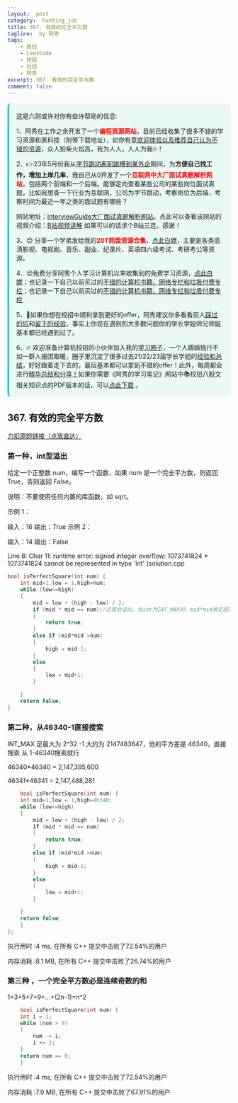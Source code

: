 ```yaml
---
layout:  post
category:  hunting_job
title: 367. 有效的完全平方数
tagline:  by 阿秀
tags:
    - 原创
    - LeetCode
    - 校招
    - 社招
    - 阿秀
excerpt: 367. 有效的完全平方数
comment: false
---
```






<div style="border-color: #24C6DC;
            background-color: #e9f9f3;         
            margin: 1rem 0;
        padding: .25rem 1rem;
        border-left-width: .3rem;
        border-left-style: solid;
        border-radius: .5rem;
        color: inherit;">
  <p>这是六则或许对你有些许帮助的信息:</p>
<p>1、阿秀在工作之余开发了一个<span style="font-weight:bold;color:red">编程资源网站</span>，目前已经收集了很多不错的学习资源和黑科技（附带下载地址），如你有意<a href="https://www.cxypron.com/home" target="_blank">欢迎体验以及推荐自己认为不错的资源</a>，众人拾柴火焰高，我为人人，人人为我🔥！</p>  <p>2、👉23年5月份我从<a style="text-decoration: underline" href="https://mp.weixin.qq.com/s/zKItpGwIkHKK4g2aOlL2rA" target="_blank">字节跳动离职跳槽到某外企</a>期间，为<span style="font-weight:bold">方便自己找工作，增加上岸几率</span>，我自己从0开发了一个<span style="font-weight:bold;color:red">互联网中大厂面试真题解析网站</span>，包括两个前端和一个后端。能够定向查看某些公司的某些岗位面试真题，比如我想查一下行业为互联网，公司为字节跳动，考察岗位为后端，考察时间为最近一年之类的面试题有哪些？
<div align="center">
</div>网站地址：<a style="text-decoration: underline" href="https://top.interviewguide.cn/" target="_blank">InterviewGuide大厂面试真题解析网站</a>。点此可以查看该网站的视频介绍：<a style="text-decoration: underline" href="https://www.bilibili.com/video/BV1f94y1C7BL" target="_blank">B站视频讲解</a>   如果可以的话求个B站三连，感谢！
  </p>3、😊
    分享一个学弟发给我的<span style="font-weight:bold;color:red">20T网盘资源合集</span>，<a style="text-decoration: underline" href="https://docs.qq.com/sheet/DY3VPVklVaFFMcUZ4?tab=9h5afr" target="_blank">点此白嫖</a>，主要是各类高清影视、电视剧、音乐、副业、纪录片、英语四六级考试、考研考公等资源。
  </p>
  <p>4、😍免费分享阿秀个人学习计算机以来收集到的免费学习资源，<a style="text-decoration: underline" href="/notes/07-resources/01-free/01-introduce.html" target="_blank">点此白嫖</a>；也记录一下自己以前买过的<a style="text-decoration: underline" href="/notes/07-resources/02-precious.html" target="_blank">不错的计算机书籍、网络专栏和垃圾付费专栏</a>；也记录一下自己以前买过的<a style="text-decoration: underline" href="/notes/07-resources/02-precious.html" target="_blank">不错的计算机书籍、网络专栏和垃圾付费专栏</a>
  </p>
  <p>5、🚀如果你想在校招中顺利拿到更好的offer，阿秀建议你多看看前人<a style="text-decoration: underline" href="https://www.yuque.com/tuobaaxiu/httmmc/npg1k81zeq4wfpyz" target="_blank">踩过的坑</a>和<a style="text-decoration: underline"  target="_blank" href="https://www.yuque.com/tuobaaxiu/httmmc/gge9ppd0mbu2d3dp">留下的经验</a>，事实上你现在遇到的大多数问题你的学长学姐师兄师姐基本都已经遇到过了。
  </p>
  <p>6、🔥 欢迎准备计算机校招的小伙伴加入我的<a  style="text-decoration: underline" href="https://www.yuque.com/tuobaaxiu/httmmc/xg0otqvc17wfx4u9" target="_blank">学习圈子</a>，一个人踽踽独行不如一群人报团取暖，圈子里沉淀了很多过去21/22/23届学长学姐的<a  style="text-decoration: underline" href="https://www.yuque.com/tuobaaxiu/httmmc/gge9ppd0mbu2d3dp" target="_blank">经验和总结</a>，好好跟着走下去的，最后基本都可以拿到不错的offer！此外，每周都会进行<a  style="text-decoration: underline" href="https://www.yuque.com/tuobaaxiu/httmmc/npg1k81zeq4wfpyz" target="_blank">精华总结和分享！</a>如果你需要《阿秀的学习笔记》网站中📚︎校招八股文相关知识点的PDF版本的话，可以<a style="text-decoration: underline" href="https://www.yuque.com/tuobaaxiu/httmmc/qs0yn66apvkzw0ps" target="_blank">点此下载</a> 。</p>   </div>


<p id="有效的完全平方数"></p>



## 367. 有效的完全平方数

[力扣原题链接（点我直达）](https://leetcode-cn.com/problems/valid-perfect-square/)

### 第一种，int型溢出

给定一个正整数 num，编写一个函数，如果 num 是一个完全平方数，则返回 True，否则返回 False。

说明：不要使用任何内置的库函数，如  sqrt。

示例 1：

输入：16
输出：True
示例 2：

输入：14
输出：False





Line 8: Char 11: runtime error: signed integer overflow: 1073741824 * 1073741824 cannot be represented in type 'int' (solution.cpp

```C++
bool isPerfectSquare(int num) {
	int mid=1,low = 1,high=num;
	while (low<=high)
	{
		mid = low + (high - low) / 2;
		if (mid * mid == num)//这里会溢出，当int为INT_MAX时，mid*mid肯定超过INT_MAX了
		{
			return true;
		}
		else if (mid*mid >num)
		{
			high = mid-1;
		}
		else 
		{
			low = mid+1;
		}

	}
	return false;
}
```

### 第二种，从46340-1直接搜索

INT_MAX 足最大为 2^32 -1 大约为 2147483647，他的平方差是 46340，直接搜索 从 1-46340搜索就行

46340*46340 = 2,147,395,600

46341*46341 = 2,147,488,281

```C++
    bool isPerfectSquare(int num) {
   	int mid=1,low = 1,high=46340;
	while (low<=high)
	{
		mid = low + (high - low) / 2;
		if (mid * mid == num)
		{
			return true;
		}
		else if (mid*mid >num)
		{
			high = mid-1;
		}
		else 
		{
			low = mid+1;
		}

	}
	return false;
    }
};
```

执行用时 :4 ms, 在所有 C++ 提交中击败了72.54%的用户

内存消耗 :8.1 MB, 在所有 C++ 提交中击败了26.74%的用户



### 第三种 ，一个完全平方数必是连续奇数的和

 1+3+5+7+9+…+(2n-1)=n^2

```C++
    bool isPerfectSquare(int num) {
	int i = 1;
	while (num > 0)
	{
		num -= i;
		i += 2;
	}
	return num == 0;
    }
```

执行用时 :4 ms, 在所有 C++ 提交中击败了72.54%的用户

内存消耗 :7.9 MB, 在所有 C++ 提交中击败了67.91%的用户
